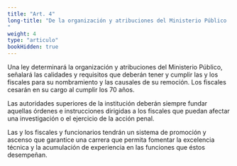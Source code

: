 ```yaml
---
title: "Art. 4"
long-title: "De la organización y atribuciones del Ministerio Público
"
weight: 4
type: "articulo"
bookHidden: true
---
```

Una ley determinará la organización y atribuciones del Ministerio Público, señalará las calidades y requisitos que deberán tener y cumplir las y los fiscales para su nombramiento y las causales de su remoción. Los fiscales cesarán en su cargo al cumplir los 70 años.
 
Las autoridades superiores de la institución deberán siempre fundar aquellas órdenes e instrucciones dirigidas a los fiscales que puedan afectar una investigación o el ejercicio de la acción penal.
 
Las y los fiscales y funcionarios tendrán un sistema de promoción y ascenso que garantice una carrera que permita fomentar la excelencia técnica y la acumulación de experiencia en las funciones que éstos desempeñan.
